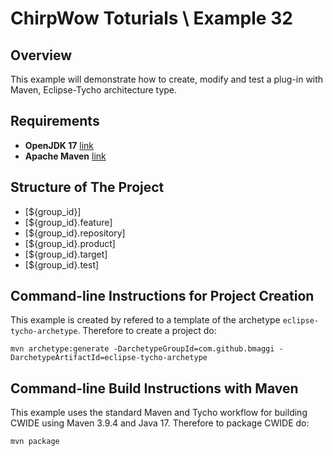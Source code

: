 # ChirpWow Toturials \ Example 32

## Overview
This example will demonstrate how to create, modify and test a plug-in with Maven,
Eclipse-Tycho architecture type.

## Requirements
* **OpenJDK 17** [link](https://adoptium.net/)
* **Apache Maven** [link](https://maven.apache.org/)

## Structure of The Project
* [${group_id}]
* [${group_id}.feature]
* [${group_id}.repository]
* [${group_id}.product]
* [${group_id}.target]
* [${group_id}.test]

## Command-line Instructions for Project Creation

This example is created by refered to a template of the archetype `eclipse-tycho-archetype`.
Therefore to create a project do:
```
mvn archetype:generate -DarchetypeGroupId=com.github.bmaggi -DarchetypeArtifactId=eclipse-tycho-archetype
```

## Command-line Build Instructions with Maven

This example uses the standard Maven and Tycho workflow for building CWIDE using Maven 3.9.4 and Java 17.
Therefore to package CWIDE do:
```
mvn package
```
